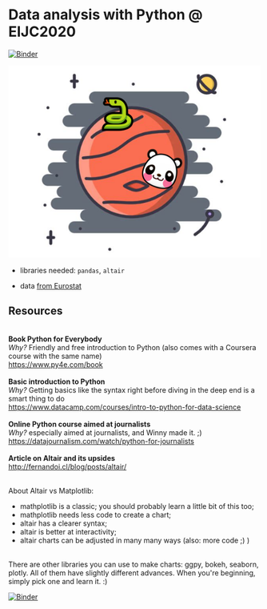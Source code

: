# Data analysis with Python @ EIJC2020
[![Binder](https://mybinder.org/badge_logo.svg)](https://mybinder.org/v2/gh/zufanka/DataAnalysisPython_DataHarvest2020/master)

![Image-intro](intro-image.png)

- libraries needed: `pandas`, `altair`

- data [from Eurostat](https://appsso.eurostat.ec.europa.eu/nui/show.do?query=BOOKMARK_DS-1180622_QID_-B1BCB1E_UID_-3F171EB0&layout=PERIOD,L,X,0;REPORTER,L,Y,0;PARTNER,C,Z,0;PRODUCT,L,Z,1;FLOW,L,Z,2;INDICATORS,C,Z,3;&zSelection=DS-1180622PARTNER,EU27_2020_EXTRA;DS-1180622FLOW,1;DS-1180622PRODUCT,A;DS-1180622INDICATORS,VALUE_IN_EUROS;&rankName1=PARTNER_1_2_-1_2&rankName2=INDICATORS_1_2_-1_2&rankName3=FLOW_1_2_-1_2&rankName4=PRODUCT_1_2_-1_2&rankName5=PERIOD_1_0_0_0&rankName6=REPORTER_1_2_0_1&sortC=ASC_-1_FIRST&rStp=&cStp=&rDCh=&cDCh=&rDM=true&cDM=true&footnes=false&empty=false&wai=false&time_mode=NONE&time_most_recent=false&lang=EN&cfo=%23%23%23,%23%23%23.%23%23%23)

## Resources
<br>**Book Python for Everybody**
<br>*Why?* Friendly and free introduction to Python (also comes with a Coursera course with the same name)
<br>https://www.py4e.com/book
<br>
<br>**Basic introduction to Python**
<br>*Why?* Getting basics like the syntax right before diving in the deep end is a smart thing to do
<br>https://www.datacamp.com/courses/intro-to-python-for-data-science
<br>
<br>**Online Python course aimed at journalists**
<br>*Why?* especially aimed at journalists, and Winny made it. ;) 
<br>https://datajournalism.com/watch/python-for-journalists
<br>
<br>**Article on Altair and its upsides**
<br>http://fernandoi.cl/blog/posts/altair/

<br>About Altair vs Matplotlib: 
- mathplotlib is a classic; you should probably learn a little bit of this too;
- mathplotlib needs less code to create a chart;
- altair has a clearer syntax;
- altair is better at interactivity;
- altair charts can be adjusted in many many ways (also: more code ;) )

<br>There are other libraries you can use to make charts: ggpy, bokeh, seaborn, plotly. All of them have slightly different advances. When you're beginning, simply pick one and learn it. :) 

[![Binder](https://mybinder.org/badge_logo.svg)](https://mybinder.org/v2/gh/zufanka/DataAnalysisPython_DataHarvest2020/master)
